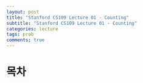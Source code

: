 ```yaml
---
layout: post
title: "Stanford CS109 Lecture 01 - Counting"
subtitle: "Stanford CS109 Lecture 01 - Counting"
categories: lecture
tags: prob
comments: true
---
```


# 목차
